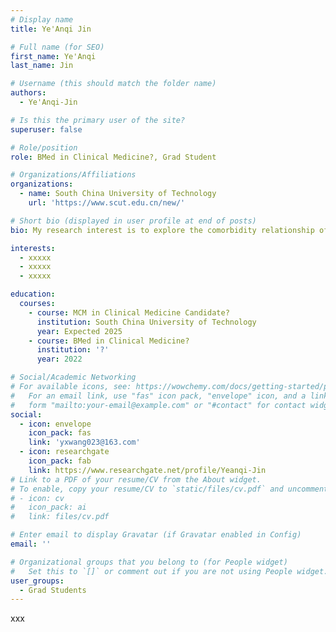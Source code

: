 ```yaml
---
# Display name
title: Ye'Anqi Jin

# Full name (for SEO)
first_name: Ye'Anqi
last_name: Jin

# Username (this should match the folder name)
authors:
  - Ye'Anqi-Jin

# Is this the primary user of the site?
superuser: false

# Role/position
role: BMed in Clinical Medicine?, Grad Student

# Organizations/Affiliations
organizations:
  - name: South China University of Technology
    url: 'https://www.scut.edu.cn/new/'

# Short bio (displayed in user profile at end of posts)
bio: My research interest is to explore the comorbidity relationship of diseases based on complex networks and to find new combination markers, and has constructed multiple biomarker databases and prediction models.

interests:
  - xxxxx
  - xxxxx
  - xxxxx

education:
  courses:
    - course: MCM in Clinical Medicine Candidate?
      institution: South China University of Technology
      year: Expected 2025
    - course: BMed in Clinical Medicine?
      institution: '?'
      year: 2022

# Social/Academic Networking
# For available icons, see: https://wowchemy.com/docs/getting-started/page-builder/#icons
#   For an email link, use "fas" icon pack, "envelope" icon, and a link in the
#   form "mailto:your-email@example.com" or "#contact" for contact widget.
social:
  - icon: envelope
    icon_pack: fas
    link: 'yxwang023@163.com'
  - icon: researchgate
    icon_pack: fab
    link: https://www.researchgate.net/profile/Yeanqi-Jin
# Link to a PDF of your resume/CV from the About widget.
# To enable, copy your resume/CV to `static/files/cv.pdf` and uncomment the lines below.
# - icon: cv
#   icon_pack: ai
#   link: files/cv.pdf

# Enter email to display Gravatar (if Gravatar enabled in Config)
email: ''

# Organizational groups that you belong to (for People widget)
#   Set this to `[]` or comment out if you are not using People widget.
user_groups:
  - Grad Students
---
```


xxx